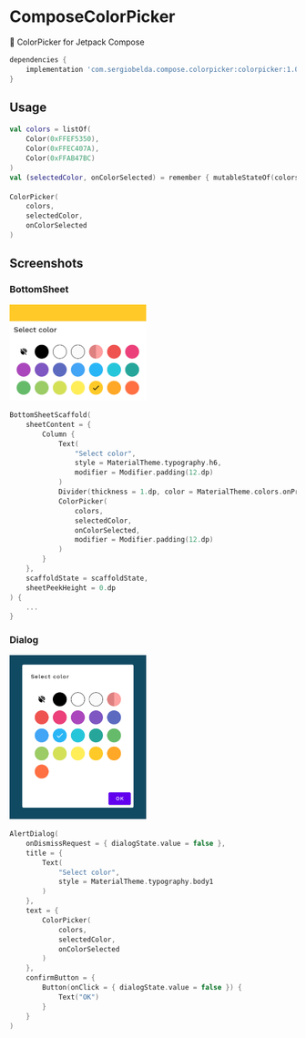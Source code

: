 # ComposeColorPicker
🎨 ColorPicker for Jetpack Compose

```gradle
dependencies {
    implementation 'com.sergiobelda.compose.colorpicker:colorpicker:1.0.0-dev04'
}
```

## Usage

```kotlin
val colors = listOf(
    Color(0xFFEF5350),
    Color(0xFFEC407A),
    Color(0xFFAB47BC)
)
val (selectedColor, onColorSelected) = remember { mutableStateOf(colors[0]) }

ColorPicker(
    colors,
    selectedColor,
    onColorSelected
)
```

## Screenshots

### BottomSheet

<img src="./screenshots/sheet.png" width=240 />

```kotlin
BottomSheetScaffold(
    sheetContent = {
        Column {
            Text(
                "Select color",
                style = MaterialTheme.typography.h6,
                modifier = Modifier.padding(12.dp)
            )
            Divider(thickness = 1.dp, color = MaterialTheme.colors.onPrimary)
            ColorPicker(
                colors,
                selectedColor,
                onColorSelected,
                modifier = Modifier.padding(12.dp)
            )
        }
    },
    scaffoldState = scaffoldState,
    sheetPeekHeight = 0.dp
) {
    ...
}
```

### Dialog

<img src="./screenshots/dialog.png" width=240 />

```kotlin
AlertDialog(
    onDismissRequest = { dialogState.value = false },
    title = {
        Text(
            "Select color",
            style = MaterialTheme.typography.body1
        )
    },
    text = {
        ColorPicker(
            colors,
            selectedColor,
            onColorSelected
        )
    },
    confirmButton = {
        Button(onClick = { dialogState.value = false }) {
            Text("OK")
        }
    }
)
```
